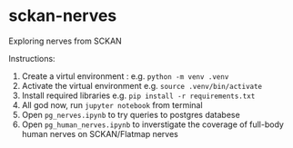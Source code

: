# sckan-nerves

Exploring nerves from SCKAN

Instructions:

1. Create a virtul environment :
   e.g. `python -m venv .venv`
2. Activate the virtual environment
   e.g. `source .venv/bin/activate`
3. Install required libraries
   e.g. `pip install -r requirements.txt`
4. All god now, run `jupyter notebook` from terminal
5. Open `pg_nerves.ipynb` to try queries to postgres databese
6. Open `pg_human_nerves.ipynb` to inverstigate the coverage of full-body human nerves on SCKAN/Flatmap nerves
